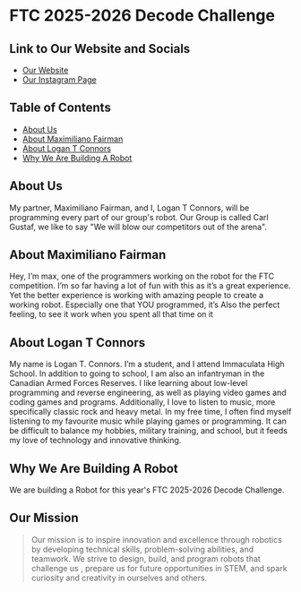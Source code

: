 # FTC 2025-2026 Decode Challenge

## Link to Our Website and Socials
* [Our Website](https://sites.google.com/stu.ocsb.ca/carlgustaftftc)
* [Our Instagram Page](https://www.instagram.com/carlgustafftc/#)


## Table of Contents
* [About Us](https://github.com/ICS3U-C-Programming-MF/FTC-robot/edit/main/README.md#about-us)
* [About Maximiliano Fairman](https://github.com/ICS3U-C-Programming-MF/FTC-robot/edit/main/README.md#about-maximiliano-fairman)
* [About Logan T Connors](https://github.com/ICS3U-C-Programming-MF/FTC-robot/edit/main/README.md#about-logan-t-connors)
* [Why We Are Building A Robot](https://github.com/ICS3U-C-Programming-MF/FTC-robot/edit/main/README.md#why-we-are-building-a-robot)

## About Us
My partner, Maximiliano Fairman, and I, Logan T Connors, will be programming every part of our group's robot.
Our Group is called Carl Gustaf, we like to say "We will blow our competitors out of the arena".


## About Maximiliano Fairman
Hey, I’m max, one of the programmers working on the robot for the FTC competition. I’m so far having a lot of fun with this as it’s a great experience. Yet the better experience is working with amazing people to create a working robot. Especially one that YOU programmed, it’s Also the perfect feeling, to see it work when you spent all that time on it


## About Logan T Connors
My name is Logan T. Connors. I’m a student, and I attend Immaculata High School. In addition to going to school, I am also an infantryman in the Canadian Armed Forces Reserves. I like learning about low-level programming and reverse engineering, as well as playing video games and coding games and programs. Additionally, I love to listen to music, more specifically classic rock and heavy metal. In my free time, I often find myself listening to my favourite music while playing games or programming. It can be difficult to balance my hobbies, military training, and school, but it feeds my love of technology and innovative thinking.


## Why We Are Building A Robot
We are building a Robot for this year's FTC 2025-2026 Decode Challenge.

## Our Mission
> Our mission is to inspire innovation and excellence through robotics by developing technical skills, problem-solving abilities, and teamwork. We strive to design, build, and program robots that challenge us , prepare us for future opportunities in STEM, and spark curiosity and creativity in ourselves and others.

 
